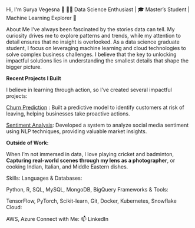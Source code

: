 Hi, I'm Surya Vegesna 👋
👨‍💻 Data Science Enthusiast | 🎓 Master’s Student | Machine Learning Explorer 🧠

About Me
I’ve always been fascinated by the stories data can tell. My curiosity drives me to explore patterns and trends, while my attention to detail ensures that no insight is overlooked. As a data science graduate student, I focus on leveraging machine learning and cloud technologies to solve complex business challenges. I believe that the key to unlocking impactful solutions lies in understanding the smallest details that shape the bigger picture.

**Recent Projects I Built**

I believe in learning through action, so I’ve created several impactful projects:

[Churn Prediction](https://github.com/SuryaVegesna27/Machine-Learning) : Built a predictive model to identify customers at risk of leaving, helping businesses take proactive actions.

[Sentiment Analysis](https://github.com/SuryaVegesna27/Sentiment-Analysis): Developed a system to analyze social media sentiment using NLP techniques, providing valuable market insights.


**Outside of Work:**

When I’m not immersed in data, I love playing cricket and badminton, **Capturing real-world scenes through my lens as a photographer**, or cooking Indian, Italian, and Middle Eastern dishes.

Skills:
Languages & Databases:

Python, R, SQL, MySQL, MongoDB, BigQuery
Frameworks & Tools:

TensorFlow, PyTorch, Scikit-learn, Git, Docker, Kubernetes, Snowflake
Cloud:

AWS, Azure
Connect with Me:
📫 LinkedIn

